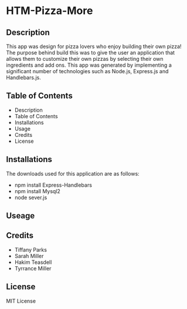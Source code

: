 # HTM-Pizza-More

## Description
This app was design for pizza lovers who enjoy building their own pizza! The purpose behind build this was to give the user an application that allows them to customize their own pizzas by selecting their own ingredients and add ons. This app was generated by implementing a significant number of technologies such as Node.js, Express.js and Handlebars.js. 

## Table of Contents

* Description
* Table of Contents
* Installations
* Usage
* Credits
* License

## Installations

The downloads used for this application are as follows:
 - npm install Express-Handlebars
- npm install Mysql2
- node sever.js


## Useage



## Credits

- Tiffany Parks
- Sarah Miller
- Hakim Teasdell
- Tyrrance Miller

## License

MIT License